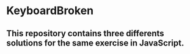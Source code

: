# KeyboardBroken
## This repository contains three differents solutions for the same exercise in JavaScript.

